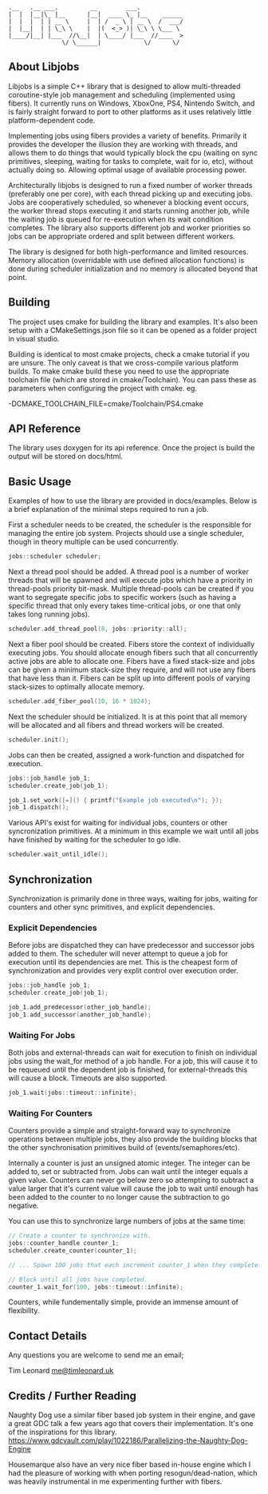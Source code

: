     .__   .__ ___.         __        ___.            
    |  |  |__|\_ |__      |__|  ____ \_ |__    ______
    |  |  |  | | __ \     |  | /  _ \ | __ \  /  ___/
    |  |__|  | | \_\ \    |  |(  <_> )| \_\ \ \___ \ 
    |____/|__| |___  //\__|  | \____/ |___  //____  >
                   \/ \______|            \/      \/ 

## About Libjobs
Libjobs is a simple C++ library that is designed to allow multi-threaded coroutine-style job management and scheduling (implemented using fibers). It currently runs on Windows, XboxOne, PS4, Nintendo Switch, and is fairly straight forward to port to other platforms as it uses relatively little platform-dependent code.

Implementing jobs using fibers provides a variety of benefits. Primarily it provides the developer the illusion they are working with threads, and allows them to do things that would typically block the cpu (waiting on sync primitives, sleeping, waiting for tasks to complete, wait for io, etc), without actually doing so. Allowing optimal usage of available processing power.

Architecturally libjobs is designed to run a fixed number of worker threads (preferably one per core), with each thread picking up and executing jobs. Jobs are cooperatively scheduled, so whenever a blocking event occurs, the worker thread stops executing it and starts running another job, while the waiting job is queued for re-execution when its wait condition completes. The library also supports different job and worker priorities so jobs can be appropriate ordered and split between different workers.

The library is designed for both high-performance and limited resources. Memory allocation (overridable with use defined allocation functions) is done during scheduler initialization and no memory is allocated beyond that point.

## Building
The project uses cmake for building the library and examples. It's also been setup with a CMakeSettings.json file so it can be opened as a folder project in visual studio.

Building is identical to most cmake projects, check a cmake tutorial if you are unsure. The only caveat is that we cross-compile various platform builds. To make cmake build these you need to use the appropriate toolchain file (which are stored in cmake/Toolchain). You can pass these as parameters when configuring the project with cmake. eg.

-DCMAKE_TOOLCHAIN_FILE=cmake/Toolchain/PS4.cmake

## API Reference
The library uses doxygen for its api reference. Once the project is build the output will be stored on docs/html.

## Basic Usage
Examples of how to use the library are provided in docs/examples. Below is a brief explanation of the minimal steps required to run a job.

First a scheduler needs to be created, the scheduler is the responsible for managing the entire job system. Projects should use a single scheduler, though in theory multiple can be used concurrently.
```cpp
jobs::scheduler scheduler;
```

Next a thread pool should be added. A thread pool is a number of worker threads that will be spawned and will execute jobs which have a priority in thread-pools priority bit-mask. Multiple thread-pools can be created if you want to segregate specific jobs to specific workers (such as having a specific thread that only every takes time-critical jobs, or one that only takes long running jobs).
```cpp
scheduler.add_thread_pool(8, jobs::priority::all);
```

Next a fiber pool should be created. Fibers store the context of individually executing jobs. You should allocate enough fibers such that all concurrently active jobs are able to allocate one. Fibers have a fixed stack-size and jobs can be given a minimum stack-size they require, and will not use any fibers that have less than it. Fibers can be split up into different pools of varying stack-sizes to optimally allocate memory.
```cpp
scheduler.add_fiber_pool(10, 16 * 1024);
```

Next the scheduler should be initialized. It is at this point that all memory will be allocated and all fibers and thread workers will be created.
```cpp
scheduler.init();
```

Jobs can then be created, assigned a work-function and dispatched for execution.
```cpp
jobs::job_handle job_1;
scheduler.create_job(job_1);

job_1.set_work([=]() { printf("Example job executed\n"); });
job_1.dispatch();
```

Various API's exist for waiting for individual jobs, counters or other syncronization primitives. At a minimum in this example we wait until all jobs have finished by waiting for the scheduler to go idle.
```cpp
scheduler.wait_until_idle();
```

## Synchronization
Synchronization is primarily done in three ways, waiting for jobs, waiting for counters and other sync primitives, and explicit dependencies.

### Explicit Dependencies
Before jobs are dispatched they can have predecessor and successor jobs added to them. The scheduler will never attempt to queue a job for execution until its dependencies are met. This is the cheapest form of synchronization and provides very explit control over execution order.

```cpp
jobs::job_handle job_1;
scheduler.create_job(job_1);

job_1.add_predecessor(other_job_handle);
job_1.add_successor(another_job_handle);
```

### Waiting For Jobs
Both jobs and external-threads can wait for execution to finish on individual jobs using the wait_for method of a job handle. For a job, this will cause it to be requeued until the dependent job is finished, for external-threads this will cause a block. Timeouts are also supported.

```cpp
job_1.wait(jobs::timeout::infinite);
```

### Waiting For Counters
Counters provide a simple and straight-forward way to synchronize operations between multiple jobs, they also provide the building blocks that the other synchronisation primitives build of (events/semaphores/etc).

Internally a counter is just an unsigned atomic integer. The integer can be added to, set or subtracted from. Jobs can wait until the integer equals a given value. Counters can never go below zero so attempting to subtract a value larger that it's current value will cause the job to wait until enough has been added to the counter to no longer cause the subtraction to go negative.

You can use this to synchronize large numbers of jobs at the same time:

```cpp
// Create a counter to synchronize with.
jobs::counter_handle counter_1;
scheduler.create_counter(counter_1);

// ... Spawn 100 jobs that each increment counter_1 when they complete.

// Block until all jobs have completed.
counter_1.wait_for(100, jobs::timeout::infinite);
```

Counters, while fundementally simple, provide an immense amount of flexibility.

## Contact Details
Any questions you are welcome to send me an email;

Tim Leonard
me@timleonard.uk

## Credits / Further Reading
Naughty Dog use a similar fiber based job system in their engine, and gave a great GDC talk a few years ago that covers their implementation. It's one of the inspirations for this library.
https://www.gdcvault.com/play/1022186/Parallelizing-the-Naughty-Dog-Engine

Housemarque also have an very nice fiber based in-house engine which I had the pleasure of working with when porting resogun/dead-nation, which was heavily instrumental in me experimenting further with fibers.
